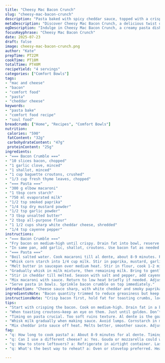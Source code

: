 ```yaml
---
title: "Cheesy Mac Bacon Crunch"
slug: "cheesy-mac-bacon-crunch"
description: "Pasta baked with spicy cheddar sauce, topped with a crispy bacon, garlic and herb crumb. Uses evaporated milk and a subtle paprika kick. Cornstarch thickens sauce. Cook pasta thoroughly. Bacon rendered, then combined with garlic, shallot and crushed baguette croutons toasted in bacon fat. Added thyme replaces parsley and cayenne swaps Tabasco. Cook times slightly shifted. Sauce stirred constantly till thick. Final dish warm, creamy, crunchy textures."
metaDescription: "Discover Cheesy Mac Bacon Crunch, a delicious twist on mac and cheese with rich cheddar and crispy bacon topping that everyone will love"
ogDescription: "Indulge in Cheesy Mac Bacon Crunch, a creamy pasta dish with spicy cheddar and crispy bacon crumble for ultimate comfort food."
focusKeyphrase: "Cheesy Mac Bacon Crunch"
date: 2025-07-23
draft: false
image: cheesy-mac-bacon-crunch.png
author: "Kate"
prepTime: PT22M
cookTime: PT18M
totalTime: PT40M
recipeYield: "4 servings"
categories: ["Comfort Bowls"]
tags:
- "mac and cheese"
- "bacon"
- "comfort food"
- "pasta"
- "cheddar cheese"
keywords:
- "pasta bake"
- "comfort food recipe"
- "soul food"
breadcrumb: ["Home", "Recipes", "Comfort Bowls"]
nutrition: 
 calories: "590"
 fatContent: "32g"
 carbohydrateContent: "47g"
 proteinContent: "25g"
ingredients:
- "=== Bacon Crumble ==="
- "10 slices bacon, chopped"
- "1 garlic clove, minced"
- "1 shallot, minced"
- "1 cup baguette croutons, crushed"
- "1/3 cup fresh thyme leaves, chopped"
- "=== Pasta ==="
- "300 g elbow macaroni"
- "1 tbsp corn starch"
- "750 ml evaporated milk"
- "1/2 tsp smoked paprika"
- "1/4 tsp dry mustard powder"
- "1/2 tsp garlic powder"
- "3 tbsp unsalted butter"
- "2 tbsp all-purpose flour"
- "1 1/2 cups sharp white cheddar cheese, shredded"
- "1/4 tsp cayenne pepper"
instructions:
- "=== Bacon Crumble ==="
- "Fry bacon on medium-high until crispy. Drain fat into bowl, reserve both separately."
- "In same pan, add garlic, shallot, croutons. Use bacon fat as needed. Stir 3 mins till croutons color. Remove from heat. Toss in bacon and thyme. Keep warm."
- "=== Pasta ==="
- "Boil salted water. Cook macaroni till al dente, about 8-9 minutes. Reserve 1 cup pasta water. Drain."
- "Whisk corn starch into 1/4 cup milk. Stir in paprika, mustard, garlic powder."
- "Melt butter in saucepan over medium heat. Stir in flour, cook 1-2 mins whisking to form roux."
- "Gradually whisk in milk mixture, then remaining milk. Bring to gentle boil whisking constantly. Simmer 2 mins till thickened. Remove from heat."
- "Stir in cheddar till melted. Season with salt and pepper, add cayenne to taste."
- "Mix macaroni with sauce. Return to low heat briefly if needed. Adjust thickness with pasta water."
- "Serve pasta in bowls. Sprinkle bacon crumble on top immediately."
introduction: "Cheese sauce sharp, with white cheddar and smoky paprika. Heat from cayenne not overwhelming but noticeable. Cornstarch thickens gently. Bacon crisp, garlic and shallot mingle with croutons, thyme adds herbal pop. Macaroni cooked till soft but firm inside. Sauce coats every bite, creamy thick. Slice of lemon wedge optional. No nuts or eggs. Simple base for layering flavor."
ingredientsNote: "Bacon quantity trimmed to reduce greasiness but keep crunch. Thyme swaps parsley for earthiness. Cayenne replaces Tabasco for dry heat style. White cheddar stands in for orange for sharper bite. Evaporated milk ensures richness with less water. Flour and cornstarch combo for smooth but stable sauce. Croutons must be crunchy to hold crumble texture. Shallot instead of French echalote for subtle difference. All ingredients readily found."
instructionsNote: "Crisp bacon first, hold fat for toasting crumbs, locking flavor. Toast croutons just till golden adds texture, careful not to burn. Pasta timing crucial—overcooked turns mushy, undercooked gummy. Roux cooked 1-2 mins to avoid raw flour taste. Whisk milk gradually to avoid lumps. Melting cheese off heat prevents grainy sauce. Reheat gently to combine. Use pasta water to loosen sauce thoughtfully. Serve immediately or crumble soggy."
tips:
- "Start with crisping the bacon. Cook on medium-high. Drain fat in a bowl. Reserve both. This step builds flavor."
- "When toasting croutons—keep an eye on them. Just until golden. Don’t burn. Brown edges add crunch. Use bacon fat."
- "Timing on pasta crucial. Too soft ruins texture. Al dente is the goal—about 8-9 minutes usually works. Drain, but reserve pasta water."
- "Whisk milk gradually when making sauce. Avoid lumps. Cornstarch in milk before combining helps thicken smoothly. Don’t rush."
- "Mix cheddar into sauce off heat. Melts better, smoother sauce. Adjust thickness with reserved pasta water if too thick. Serve immediately."
faq:
- "q: How long to cook pasta? a: About 8-9 minutes for al dente. Timing matters a lot. Too long mushy. Timing crucial."
- "q: Can I use a different cheese? a: Yes. Gouda or mozzarella could work. Adds different flavors. Sharpness may differ. Adjust spices."
- "q: How to store leftovers? a: Refrigerate in airtight container. Lasts 3-4 days. Reheat low and slow. Might dry out. Add some milk."
- "q: What's the best way to reheat? a: Oven or stovetop preferred. Heat gently. Sauce may thicken. Add moisture if needed."

---
```

